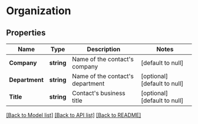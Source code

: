 # Organization

## Properties
Name | Type | Description | Notes
------------ | ------------- | ------------- | -------------
**Company** | **string** | Name of the contact&#x27;s company | [default to null]
**Department** | **string** | Name of the contact&#x27;s department | [optional] [default to null]
**Title** | **string** | Contact&#x27;s business title | [optional] [default to null]

[[Back to Model list]](../README.md#documentation-for-models) [[Back to API list]](../README.md#documentation-for-api-endpoints) [[Back to README]](../README.md)

